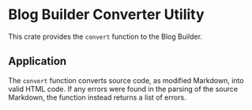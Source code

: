 # Blog Builder Converter Utility

This crate provides the `convert` function to the Blog Builder.

## Application

The `convert` function converts source code, as modified Markdown, into valid HTML code.  If any errors were found in the parsing of the source Markdown, the function instead returns a list of errors.